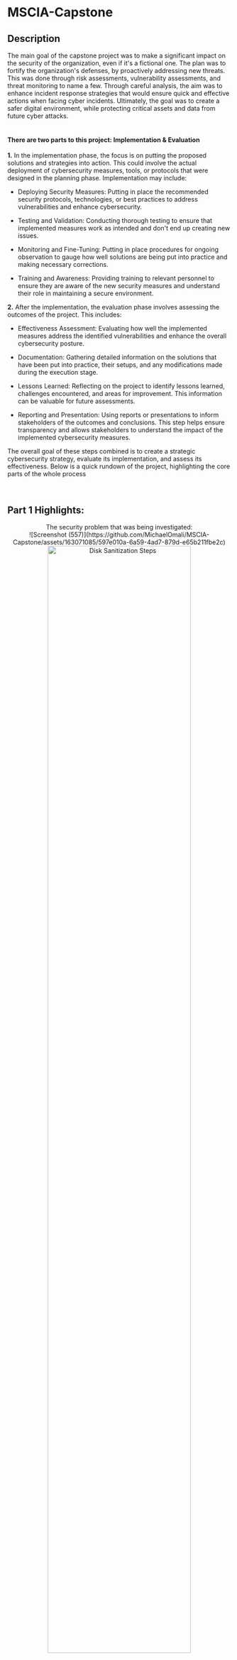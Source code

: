 <h1>MSCIA-Capstone</h1>

<h2>Description</h2>
The main goal of the capstone project was to make a significant impact on the security of the organization, even if it's a fictional one. The plan was to fortify the organization's defenses,  by proactively addressing new threats. This was done through risk assessments, vulnerability assessments, and threat monitoring to name a few. Through careful analysis, the aim was to enhance incident response strategies that would ensure quick and effective actions when facing cyber incidents. Ultimately, the goal was to create a safer digital environment, while protecting critical assets and data from future cyber attacks.
<br />
<br />

<h4>There are two parts to this project: Implementation & Evaluation</h4>

**1.** In the implementation phase, the focus is on putting the proposed solutions and strategies into action. This could involve the actual deployment of cybersecurity measures, tools, or protocols that were designed in the planning phase. Implementation may include:

* Deploying Security Measures: Putting in place the recommended security protocols, technologies, or best practices to address vulnerabilities and enhance cybersecurity.

* Testing and Validation: Conducting thorough testing to ensure that implemented measures work as intended and don't end up creating new issues.

* Monitoring and Fine-Tuning:  Putting in place procedures for ongoing observation to gauge how well solutions are being put into practice and making necessary corrections.

* Training and Awareness: Providing training to relevant personnel to ensure they are aware of the new security measures and understand their role in maintaining a secure environment.

**2.** After the implementation, the evaluation phase involves assessing the outcomes of the project. This includes:

* Effectiveness Assessment: Evaluating how well the implemented measures address the identified vulnerabilities and enhance the overall cybersecurity posture.

* Documentation: Gathering detailed information on the solutions that have been put into practice, their setups, and any modifications made during the execution stage.

* Lessons Learned: Reflecting on the project to identify lessons learned, challenges encountered, and areas for improvement. This information can be valuable for future assessments.

* Reporting and Presentation:  Using reports or presentations to inform stakeholders of the outcomes and conclusions. This step helps ensure transparency and allows stakeholders to understand the impact of the implemented cybersecurity measures.

The overall goal of these steps combined is to create a strategic cybersecurity strategy, evaluate its implementation, and assess its effectiveness. Below is a quick rundown of the project, highlighting the core parts of the whole process




<br />


<h2>Part 1 Highlights:</h2>

<p align="center">
The security problem that was being investigated: <br/>
![Screenshot (557)](https://github.com/MichaelOmali/MSCIA-Capstone/assets/163071085/597e010a-6a59-4ad7-879d-e65b211fbe2c)
<img src="https://imgur.com/a/K99MBYv" height="80%" width="80%" alt="Disk Sanitization Steps"/>
<br />
<br />
The stakeholders involved and how they were affected by the security problem:  <br/>
<img src="https://imgur.com/a/K99MBYv" height="80%" width="80%" alt="Disk Sanitization Steps"/>
<img src="https://imgur.com/a/K99MBYv" height="80%" width="80%" alt="Disk Sanitization Steps"/>
<br />
<br />
A list of functional and detailed requirements to carry out the proposal: <br/>
<img src="https://imgur.com/a/K99MBYv" height="80%" width="80%" alt="Disk Sanitization Steps"/>
<br />
<br />
Project launch strategy:  <br/>
<img src="https://imgur.com/a/K99MBYv" height="80%" width="80%" alt="Disk Sanitization Steps"/>
<br />
<br />
Implementation risks:  <br/>
<img src="https://imgur.com/a/K99MBYv" height="80%" width="80%" alt="Disk Sanitization Steps"/>
<br />
<br />
Evaluation framework used for assessing the project:  <br/>
<img src="https://imgur.com/a/K99MBYv" height="80%" width="80%" alt="Disk Sanitization Steps"/>
<br />
<br />
Minimal Acceptance Criteria and Key Performance Indicators (KPIs):  <br/>
<img src="https://imgur.com/a/K99MBYv" height="80%" width="80%" alt="Disk Sanitization Steps"/>
</p>

<br />


<h2>Part 2 Highlights:</h2>

<p align="center">
How our solution meets certain cybersecurity assurance criteria: <br/>
<img src="https://imgur.com/a/K99MBYv" height="80%" width="80%" alt="Disk Sanitization Steps"/>
<img src="https://imgur.com/a/K99MBYv" height="80%" width="80%" alt="Disk Sanitization Steps"/>
<br />
<br />
The addressing of data collection and implementation elements:  <br/>
<<img src="https://imgur.com/a/K99MBYv" height="80%" width="80%" alt="Disk Sanitization Steps"/>
<br />
<br />
How the security solution met the stakeholder's needs: <br/>
<img src="https://imgur.com/a/K99MBYv" height="80%" width="80%" alt="Disk Sanitization Steps"/>
<br />
<br />
The post-implementation maintenance plan for the solution:  <br/>
<img src="https://imgur.com/a/K99MBYv" height="80%" width="80%" alt="Disk Sanitization Steps"/>
<br />
<br />

</p>

<!--
 ```diff
- text in red
+ text in green
! text in orange
# text in gray
@@ text in purple (and bold)@@
```
--!>
